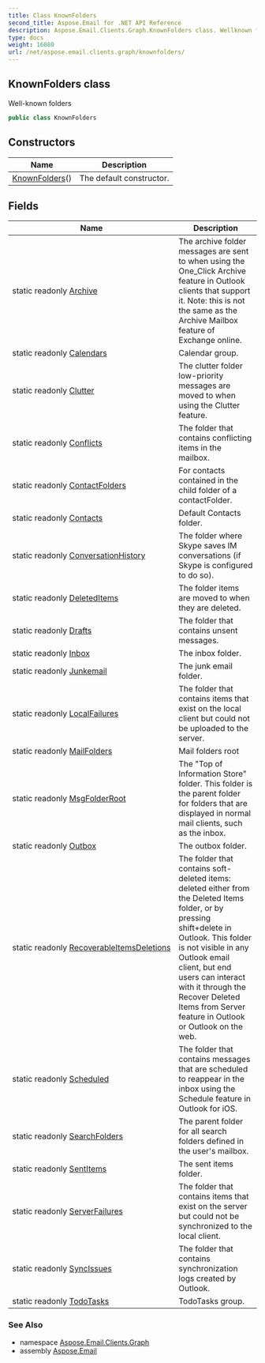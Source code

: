 ```yaml
---
title: Class KnownFolders
second_title: Aspose.Email for .NET API Reference
description: Aspose.Email.Clients.Graph.KnownFolders class. Wellknown folders
type: docs
weight: 16080
url: /net/aspose.email.clients.graph/knownfolders/
---
```

## KnownFolders class

Well-known folders

```csharp
public class KnownFolders
```

## Constructors

| Name | Description |
| --- | --- |
| [KnownFolders](knownfolders/)() | The default constructor. |

## Fields

| Name | Description |
| --- | --- |
| static readonly [Archive](../../aspose.email.clients.graph/knownfolders/archive/) | The archive folder messages are sent to when using the One_Click Archive feature in Outlook clients that support it. Note: this is not the same as the Archive Mailbox feature of Exchange online. |
| static readonly [Calendars](../../aspose.email.clients.graph/knownfolders/calendars/) | Calendar group. |
| static readonly [Clutter](../../aspose.email.clients.graph/knownfolders/clutter/) | The clutter folder low-priority messages are moved to when using the Clutter feature. |
| static readonly [Conflicts](../../aspose.email.clients.graph/knownfolders/conflicts/) | The folder that contains conflicting items in the mailbox. |
| static readonly [ContactFolders](../../aspose.email.clients.graph/knownfolders/contactfolders/) | For contacts contained in the child folder of a contactFolder. |
| static readonly [Contacts](../../aspose.email.clients.graph/knownfolders/contacts/) | Default Contacts folder. |
| static readonly [ConversationHistory](../../aspose.email.clients.graph/knownfolders/conversationhistory/) | The folder where Skype saves IM conversations (if Skype is configured to do so). |
| static readonly [DeletedItems](../../aspose.email.clients.graph/knownfolders/deleteditems/) | The folder items are moved to when they are deleted. |
| static readonly [Drafts](../../aspose.email.clients.graph/knownfolders/drafts/) | The folder that contains unsent messages. |
| static readonly [Inbox](../../aspose.email.clients.graph/knownfolders/inbox/) | The inbox folder. |
| static readonly [Junkemail](../../aspose.email.clients.graph/knownfolders/junkemail/) | The junk email folder. |
| static readonly [LocalFailures](../../aspose.email.clients.graph/knownfolders/localfailures/) | The folder that contains items that exist on the local client but could not be uploaded to the server. |
| static readonly [MailFolders](../../aspose.email.clients.graph/knownfolders/mailfolders/) | Mail folders root |
| static readonly [MsgFolderRoot](../../aspose.email.clients.graph/knownfolders/msgfolderroot/) | The "Top of Information Store" folder. This folder is the parent folder for folders that are displayed in normal mail clients, such as the inbox. |
| static readonly [Outbox](../../aspose.email.clients.graph/knownfolders/outbox/) | The outbox folder. |
| static readonly [RecoverableItemsDeletions](../../aspose.email.clients.graph/knownfolders/recoverableitemsdeletions/) | The folder that contains soft-deleted items: deleted either from the Deleted Items folder, or by pressing shift+delete in Outlook. This folder is not visible in any Outlook email client, but end users can interact with it through the Recover Deleted Items from Server feature in Outlook or Outlook on the web. |
| static readonly [Scheduled](../../aspose.email.clients.graph/knownfolders/scheduled/) | The folder that contains messages that are scheduled to reappear in the inbox using the Schedule feature in Outlook for iOS. |
| static readonly [SearchFolders](../../aspose.email.clients.graph/knownfolders/searchfolders/) | The parent folder for all search folders defined in the user's mailbox. |
| static readonly [SentItems](../../aspose.email.clients.graph/knownfolders/sentitems/) | The sent items folder. |
| static readonly [ServerFailures](../../aspose.email.clients.graph/knownfolders/serverfailures/) | The folder that contains items that exist on the server but could not be synchronized to the local client. |
| static readonly [SyncIssues](../../aspose.email.clients.graph/knownfolders/syncissues/) | The folder that contains synchronization logs created by Outlook. |
| static readonly [TodoTasks](../../aspose.email.clients.graph/knownfolders/todotasks/) | TodoTasks group. |

### See Also

* namespace [Aspose.Email.Clients.Graph](../../aspose.email.clients.graph/)
* assembly [Aspose.Email](../../)


